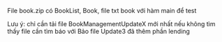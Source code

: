 

File book.zip có BookList, Book, file txt book với hàm main để test


Lưu ý: chỉ cần tải file BookManagementUpdateX mới nhất 
nếu không tìm thấy file cần tìm báo với Bảo
file Update3 đã thêm phần lending
